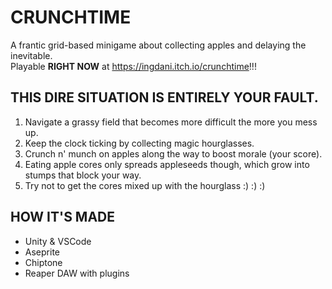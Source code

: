# CRUNCHTIME
A frantic grid-based minigame about collecting apples and delaying the inevitable.\
Playable **RIGHT NOW** at https://ingdani.itch.io/crunchtime!!!

## THIS DIRE SITUATION IS ENTIRELY YOUR FAULT.
1. Navigate a grassy field that becomes more difficult the more you mess up. 
2. Keep the clock ticking by collecting magic hourglasses.
3. Crunch n' munch on apples along the way to boost morale (your score).
4. Eating apple cores only spreads appleseeds though, which grow into stumps that block your way.
5. Try not to get the cores mixed up with the hourglass :) :) :)

## HOW IT'S MADE
- Unity & VSCode
- Aseprite
- Chiptone
- Reaper DAW with plugins
